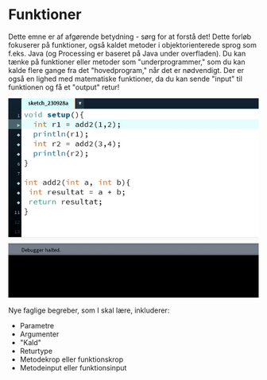 # Funktioner
Dette emne er af afgørende betydning - sørg for at forstå det! Dette forløb fokuserer på funktioner, også kaldet metoder i objektorienterede sprog som f.eks. Java (og Processing er baseret på Java under overfladen). Du kan tænke på funktioner eller metoder som "underprogrammer," som du kan kalde flere gange fra det "hovedprogram," når det er nødvendigt. Der er også en lighed med matematiske funktioner, da du kan sende "input" til funktionen og få et "output" retur!

<img src="fungif.gif">

Nye faglige begreber, som I skal lære, inkluderer:

- Parametre
- Argumenter
- "Kald"
- Returtype
- Metodekrop eller funktionskrop
- Metodeinput eller funktionsinput